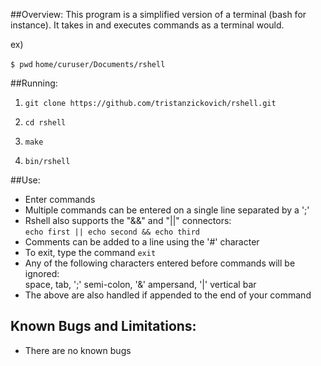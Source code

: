 ##Overview:
This program is a simplified version of a terminal (bash for instance).
It takes in and executes commands as a terminal would.

ex)

``$ pwd``
``home/curuser/Documents/rshell``

##Running:
1) ``git clone https://github.com/tristanzickovich/rshell.git``

2) ``cd rshell``

3) ``make``

4) ``bin/rshell``


##Use:
* Enter commands
* Multiple commands can be entered on a single line separated by a ';'
* Rshell also supports the "&&" and "||" connectors:<br />
`echo first || echo second && echo third`
* Comments can be added to a line using the '#' character
* To exit, type the command `exit`
* Any of the following characters entered before commands will be ignored:<br />
space, tab, ';' semi-colon, '&' ampersand, '|' vertical bar
* The above are also handled if appended to the end of your command

## Known Bugs and Limitations:
* There are no known bugs
